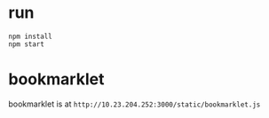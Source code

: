 # run

```
npm install
npm start
```


# bookmarklet

bookmarklet is at `http://10.23.204.252:3000/static/bookmarklet.js`